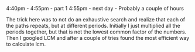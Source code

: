 4:40pm - 4:55pm - part 1
4:55pm - next day - Probably a couple of hours

The trick here was to not do an exhaustive search and realize that each of the paths repeats, but at different
periods. Initially I just multiplied all the periods together, but that is not the lowest common factor of the
numbers. Then I googled LCM and after a couple of tries found the most efficient way to calculate lcm. 